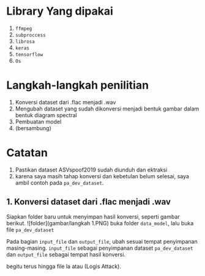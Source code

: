 # Library Yang dipakai
1. `ffmpeg`
2. `subproccess`
3. `librosa`
4. `keras`
5. `tensorflow`
6. `Os`


# Langkah-langkah penilitian
1. Konversi dataset dari .flac menjadi .wav
2. Mengubah dataset yang sudah dikonversi menjadi bentuk gambar dalam bentuk diagram spectral
3. Pembuatan model
4. (bersambung)

# Catatan
1. Pastikan dataset ASVspoof2019 sudah diunduh dan ektraksi
2. karena saya masih tahap konversi dan kebetulan belum selesai, saya ambil contoh pada `pa_dev_dataset`.

## 1. Konversi dataset dari .flac menjadi .wav
Siapkan folder baru untuk menyimpan hasil konversi, seperti gambar berikut.
![folder](gambar/langkah 1.PNG)
buka folder `data_model`, lalu buka file `pa_dev_dataset`

Pada bagian `input_file` dan `output_file`, ubah sesuai tempat penyimpanan masing-masing. `input_file` sebagai penyimpanan dataset `pa_dev_dataset` dan `output_file` sebagai tempat hasil konversi.

begitu terus hingga file la atau (Logis Attack).
